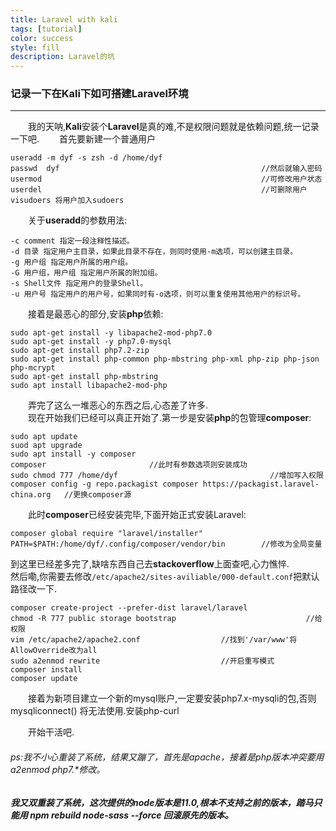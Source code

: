 ```yaml
---
title: Laravel with kali
tags: [tutorial]
color: success
style: fill
description: Laravel的坑
---
```


### 记录一下在Kali下如可搭建Laravel环境
---  

&emsp;&emsp;我的天呐,**Kali**安装个**Laravel**是真的难,不是权限问题就是依赖问题,统一记录一下吧.
&emsp;&emsp;首先要新建一个普通用户  
```shell
useradd -m dyf -s zsh -d /home/dyf 
passwd  dyf                                             //然后就输入密码
usermod                                                 //可修改用户状态
userdel                                                 //可删除用户
visudoers 将用户加入sudoers
```
&emsp;&emsp;关于**useradd**的参数用法:
```shell
-c comment 指定一段注释性描述。
-d 目录 指定用户主目录，如果此目录不存在，则同时使用-m选项，可以创建主目录。
-g 用户组 指定用户所属的用户组。
-G 用户组，用户组 指定用户所属的附加组。
-s Shell文件 指定用户的登录Shell。
-u 用户号 指定用户的用户号，如果同时有-o选项，则可以重复使用其他用户的标识号。
```
&emsp;&emsp;接着是最恶心的部分,安装**php**依赖:
```shell
sudo apt-get install -y libapache2-mod-php7.0
sudo apt-get install -y php7.0-mysql
sudo apt-get install php7.2-zip
sudo apt-get install php-common php-mbstring php-xml php-zip php-json php-mcrypt
sudo apt-get install php-mbstring
sudo apt install libapache2-mod-php
```
&emsp;&emsp;弄完了这么一堆恶心的东西之后,心态差了许多.  
&emsp;&emsp;现在开始我们已经可以真正开始了.第一步是安装**php**的包管理**composer**:
```shell
sudo apt update
suod apt upgrade
sudo apt install -y composer
composer                       //此时有参数选项则安装成功
sudo chmod 777 /home/dyf                                  //增加写入权限
composer config -g repo.packagist composer https://packagist.laravel-china.org   //更换composer源
```
&emsp;&emsp;此时**composer**已经安装完毕,下面开始正式安装Laravel:
```shell
composer global require "laravel/installer"
PATH=$PATH:/home/dyf/.config/composer/vendor/bin        //修改为全局变量
```
到这里已经差多完了,缺啥东西自己去**stackoverflow**上面查吧,心力憔悴.  
然后嘞,你需要去修改`/etc/apache2/sites-aviliable/000-default.conf`把默认路径改一下.
```shell
composer create-project --prefer-dist laravel/laravel
chmod -R 777 public storage bootstrap                             //给权限
vim /etc/apache2/apache2.conf                  //找到'/var/www'将AllowOverride改为all
sudo a2enmod rewrite                           //开启重写模式
composer install
composer update
```
&emsp;&emsp;接着为新项目建立一个新的mysql账户,一定要安装php7.x-mysqli的包,否则 mysqliconnect() 将无法使用.安装php-curl

&emsp;&emsp;开始干活吧.
###### ps:我不小心重装了系统，结果又蹦了，首先是apache，接着是php版本冲突要用a2enmod php7.\*修改。

##### 我又双重装了系统，这次提供的node版本是11.0,根本不支持之前的版本，踏马只能用 **npm rebuild node-sass --force** 回滚原先的版本。
